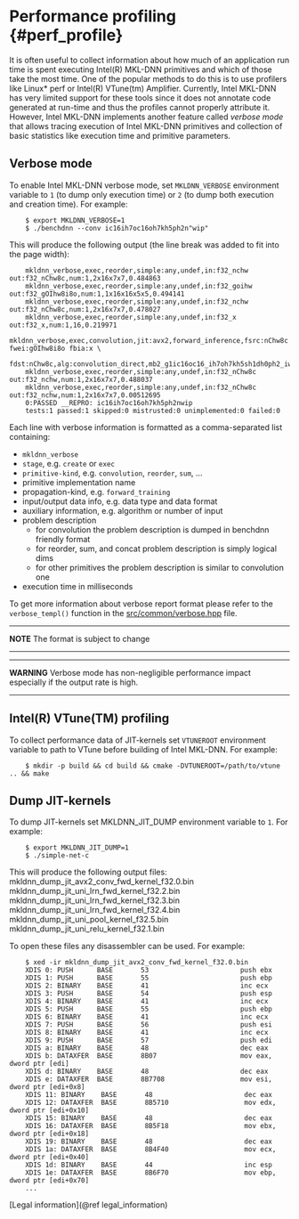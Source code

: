 Performance profiling {#perf_profile}
=====================================

It is often useful to collect information about how much of an application run
time is spent executing Intel(R) MKL-DNN primitives and which of those take
the most time. One of the popular methods to do this is to use profilers like
Linux\* perf or Intel(R) VTune(tm) Amplifier. Currently, Intel MKL-DNN has very
limited support for these tools since it does not annotate code generated at
run-time and thus the profiles cannot properly attribute it. However, Intel
MKL-DNN implements another feature called _verbose mode_ that allows tracing
execution of Intel MKL-DNN primitives and collection of basic statistics like
execution time and primitive parameters.

## Verbose mode

To enable Intel MKL-DNN verbose mode, set `MKLDNN_VERBOSE` environment variable
to `1` (to dump only execution time) or `2` (to dump both execution and
creation time). For example:

```
    $ export MKLDNN_VERBOSE=1
    $ ./benchdnn --conv ic16ih7oc16oh7kh5ph2n"wip"
```

This will produce the following output (the line break was added to fit into
the page width):

```
    mkldnn_verbose,exec,reorder,simple:any,undef,in:f32_nchw out:f32_nChw8c,num:1,2x16x7x7,0.484863
    mkldnn_verbose,exec,reorder,simple:any,undef,in:f32_goihw out:f32_gOIhw8i8o,num:1,1x16x16x5x5,0.494141
    mkldnn_verbose,exec,reorder,simple:any,undef,in:f32_nchw out:f32_nChw8c,num:1,2x16x7x7,0.478027
    mkldnn_verbose,exec,reorder,simple:any,undef,in:f32_x out:f32_x,num:1,16,0.219971
    mkldnn_verbose,exec,convolution,jit:avx2,forward_inference,fsrc:nChw8c fwei:gOIhw8i8o fbia:x \
        fdst:nChw8c,alg:convolution_direct,mb2_g1ic16oc16_ih7oh7kh5sh1dh0ph2_iw7ow7kw5sw1dw0pw2,0.0170898
    mkldnn_verbose,exec,reorder,simple:any,undef,in:f32_nChw8c out:f32_nchw,num:1,2x16x7x7,0.488037
    mkldnn_verbose,exec,reorder,simple:any,undef,in:f32_nChw8c out:f32_nchw,num:1,2x16x7x7,0.00512695
    0:PASSED __REPRO: ic16ih7oc16oh7kh5ph2nwip
    tests:1 passed:1 skipped:0 mistrusted:0 unimplemented:0 failed:0
```

Each line with verbose information is formatted as a comma-separated list
containing:
- `mkldnn_verbose`
- `stage`, e.g. `create` or `exec`
- `primitive-kind`, e.g. `convolution`, `reorder`, `sum`, ...
- primitive implementation name
- propagation-kind, e.g. `forward_training`
- input/output data info, e.g. data type and data format
- auxiliary information, e.g. algorithm or number of input
- problem description
    - for convolution the problem description is dumped in benchdnn friendly format
    - for reorder, sum, and concat problem description is simply logical dims
    - for other primitives the problem description is similar to convolution one
- execution time in milliseconds

To get more information about verbose report format please refer to the
`verbose_templ()` function in the
[src/common/verbose.hpp](https://github.com/intel/mkl-dnn/blob/master/src/common/verbose.hpp)
file.

---
**NOTE**
The format is subject to change

---


---
**WARNING**
Verbose mode has non-negligible performance impact especially if the output
rate is high.

---

## Intel(R) VTune(TM) profiling

To collect performance data of JIT-kernels set `VTUNEROOT` environment variable
to path to VTune before building of Intel MKL-DNN. For example:

```
    $ mkdir -p build && cd build && cmake -DVTUNEROOT=/path/to/vtune .. && make
```

## Dump JIT-kernels
To dump JIT-kernels set MKLDNN_JIT_DUMP environment variable to `1`. For example:

```
    $ export MKLDNN_JIT_DUMP=1
    $ ./simple-net-c
```

This will produce the following output files:
    mkldnn_dump_jit_avx2_conv_fwd_kernel_f32.0.bin
    mkldnn_dump_jit_uni_lrn_fwd_kernel_f32.2.bin
    mkldnn_dump_jit_uni_lrn_fwd_kernel_f32.3.bin
    mkldnn_dump_jit_uni_lrn_fwd_kernel_f32.4.bin
    mkldnn_dump_jit_uni_pool_kernel_f32.5.bin
    mkldnn_dump_jit_uni_relu_kernel_f32.1.bin
    
To open these files any disassembler can be used. For example:

```
    $ xed -ir mkldnn_dump_jit_avx2_conv_fwd_kernel_f32.0.bin
    XDIS 0: PUSH      BASE       53                       push ebx
    XDIS 1: PUSH      BASE       55                       push ebp
    XDIS 2: BINARY    BASE       41                       inc ecx
    XDIS 3: PUSH      BASE       54                       push esp
    XDIS 4: BINARY    BASE       41                       inc ecx
    XDIS 5: PUSH      BASE       55                       push ebp
    XDIS 6: BINARY    BASE       41                       inc ecx
    XDIS 7: PUSH      BASE       56                       push esi
    XDIS 8: BINARY    BASE       41                       inc ecx
    XDIS 9: PUSH      BASE       57                       push edi
    XDIS a: BINARY    BASE       48                       dec eax
    XDIS b: DATAXFER  BASE       8B07                     mov eax, dword ptr [edi]
    XDIS d: BINARY    BASE       48                       dec eax
    XDIS e: DATAXFER  BASE       8B7708                   mov esi, dword ptr [edi+0x8]
    XDIS 11: BINARY    BASE       48                       dec eax
    XDIS 12: DATAXFER  BASE       8B5710                   mov edx, dword ptr [edi+0x10]
    XDIS 15: BINARY    BASE       48                       dec eax
    XDIS 16: DATAXFER  BASE       8B5F18                   mov ebx, dword ptr [edi+0x18]
    XDIS 19: BINARY    BASE       48                       dec eax
    XDIS 1a: DATAXFER  BASE       8B4F40                   mov ecx, dword ptr [edi+0x40]
    XDIS 1d: BINARY    BASE       44                       inc esp
    XDIS 1e: DATAXFER  BASE       8B6F70                   mov ebp, dword ptr [edi+0x70]
    ...
```

[Legal information](@ref legal_information)
